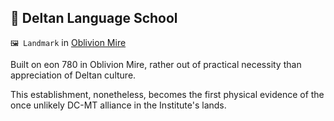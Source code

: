 ## 💬 Deltan Language School

`🖼️ Landmark` in [Oblivion Mire](../refs/oblivion_mire.md)

Built on eon 780 in Oblivion Mire, rather out of practical necessity than appreciation of Deltan culture.

This establishment, nonetheless, becomes the first physical evidence of the once unlikely DC-MT alliance in the Institute's lands.

<!---
keywords: landmark
aliases: 
-->